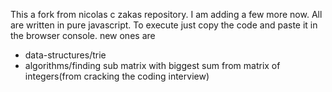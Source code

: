 This a fork from nicolas c zakas repository. I am adding a few more now. All are written in pure javascript. To execute just copy the code and paste it in the browser console. new ones are
- data-structures/trie
- algorithms/finding sub matrix with biggest sum from matrix of integers(from cracking the coding interview)
